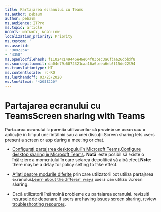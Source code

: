 ```yaml
---
title: Partajarea ecranului cu Teams
ms.author: pebaum
author: pebaum
ms.audience: ITPro
ms.topic: article
ROBOTS: NOINDEX, NOFOLLOW
localization_priority: Priority
ms.custom: ''
ms.assetid:
- "9002254"
- "4358"
ms.openlocfilehash: f11024c149446e46e64f03cec3a6fbaa26dbbdf8
ms.sourcegitcommit: da04e79b6072321caa16a6ceea6eb5f15de22394
ms.translationtype: HT
ms.contentlocale: ro-RO
ms.lasthandoff: 03/25/2020
ms.locfileid: "42955220"
---
```

# <a name="screen-sharing-with-teams"></a><span data-ttu-id="805e4-102">Partajarea ecranului cu Teams</span><span class="sxs-lookup"><span data-stu-id="805e4-102">Screen sharing with Teams</span></span>

<span data-ttu-id="805e4-103">Partajarea ecranului le permite utilizatorilor să prezinte un ecran sau o aplicație în timpul unei întâlniri sau a unei discuții.</span><span class="sxs-lookup"><span data-stu-id="805e4-103">Screen sharing lets users present a screen or app during a meeting or chat.</span></span>

- <span data-ttu-id="805e4-104">[Configurați partajarea desktopului în Microsoft Teams](https://docs.microsoft.com/microsoftteams/configure-desktop-sharing).</span><span class="sxs-lookup"><span data-stu-id="805e4-104">[Configure desktop sharing in Microsoft Teams](https://docs.microsoft.com/microsoftteams/configure-desktop-sharing).</span></span> <span data-ttu-id="805e4-105">**Notă**: este posibil să existe o întârziere a momentului în care setarea de politică să aibă efect.</span><span class="sxs-lookup"><span data-stu-id="805e4-105">**Note**: there may be a delay for policy setting to take effect.</span></span> 

- <span data-ttu-id="805e4-106">[Aflați despre modurile diferite](https://docs.microsoft.com/microsoftteams/meeting-policies-in-teams#meeting-policy-settings---content-sharing) prin care utilizatorii pot utiliza partajarea ecranului.</span><span class="sxs-lookup"><span data-stu-id="805e4-106">[Learn about the different ways](https://docs.microsoft.com/microsoftteams/meeting-policies-in-teams#meeting-policy-settings---content-sharing) users can utilize Screen sharing.</span></span> 

- <span data-ttu-id="805e4-107">Dacă utilizatorii întâmpină probleme cu partajarea ecranului, revizuiți [resursele de depanare](https://docs.microsoft.com/microsoftteams/connectivity-issues).</span><span class="sxs-lookup"><span data-stu-id="805e4-107">If users are having issues screen sharing, review [troubleshooting resources](https://docs.microsoft.com/microsoftteams/connectivity-issues).</span></span> 
